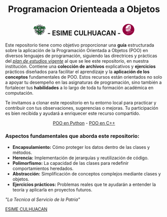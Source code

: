 
<div align="middle">

# Programacion Orienteada a Objetos
  
## <img src="ESIME-LOGO.png" width="40"> - ESIME CULHUACAN - <img src="IC-LOGO.png" width="40">

</div>

Este repositorio tiene como objetivo proporcionar una **guía** estructurada sobre la aplicación de la Programación Orientada a Objetos (POO) en diversos lenguajes de programación, siguiendo las directrices y prácticas del *[plan de estudios vigente](https://sacadem.esimecu.ipn.mx/public/ic/planes/plan%20de%20estudios.pd)* al que se lee este repositorio, en nuestra institución. Contiene una **colección de archivos** explicativos y **ejercicios** prácticos diseñados para facilitar el aprendizaje y la **aplicación de los conceptos** fundamentales de POO. Estos recursos están orientados no solo a apoyar tu desempeño en las asignaturas de programación, sino también a fortalecer tus **habilidades** a lo largo de toda tu formación académica en computación.

Te invitamos a clonar este repositorio en tu entorno local para practicar y contribuir con tus observaciones, sugerencias o mejoras. Tu participación es bien recibida y ayudará a enriquecer este recurso compartido.

<div align="middle">

[POO en Python](Poo-Python)   -   [POO en C++](Poo-C++)

</div>

### Aspectos fundamentales que aborda este repositorio:

- **Encapsulamiento:** Cómo proteger los datos dentro de las clases y métodos.
- **Herencia:** Implementación de jerarquías y reutilización de código.
- **Polimorfismo:** La capacidad de las clases para redefinir comportamientos heredados.
- **Abstracción:** Simplificación de conceptos complejos mediante clases y objetos.
- **Ejercicios prácticos:** Problemas reales que te ayudarán a entender la teoría y aplicarla en proyectos futuros.

  
*"La Tecnica al Servicio de la Patria"*

[ESIME CULHUACAN](https://www.esimecu.ipn.mx/)

